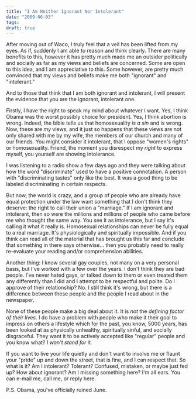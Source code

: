 ```yaml
---
title: "I Am Neither Ignorant Nor Intolerant"
date: "2009-06-03"
tags:
draft: true
---
```


After moving out of Waco, I truly feel that a veil has been lifted from my eyes.  As if, suddenly I am able to reason and think clearly.  There are many benefits to this, however it has pretty much made me an outsider politically and socially as far as my views and beliefs are concerned.  Some are open to this idea, and I am appreciative to this.  Some however, are pretty much convinced that my views and beliefs make me both "ignorant" and "intolerant."

And to those that think that I am both ignorant and intolerant, I will present the evidence that you are the ignorant, intolerant one.

Firstly, I have the right to speak my mind about whatever I want.  Yes, I think Obama was the worst possibly choice for president.  Yes, I think abortion is wrong.  Indeed, the bible tells us that homosexuality *is a sin* and is wrong.  Now, these are *my* views, and it just so happens that these views are not only shared with me by my wife, the members of our church and many of our friends.  You might consider it intolerant, that I oppose "women's rights" or homosexuality.  Friend, the moment you disrespect my *right* to express myself, you yourself are showing intolerance.

I was listening to a radio show a few days ago and they were talking about how the word "discriminate" used to have a positive connotation.  A person with "discriminating tastes" only like the best.  It was a good thing to be labeled discriminating in certain respects.

But now, the world is crazy, and a group of people who are already have equal protection under the law want something that I don't think they deserve: the right to call their union a "marriage."  If I am ignorant and intolerant, then so were the millions and millions of people who came before me who thought the same way.  You see it as intolerance, but I say it's calling it what it really is.  Homosexual relationships can never be fully equal to a real marriage.  It's physiologically and spiritually impossible.  And if you think can read all of the material that has brought us this far and conclude that something in there says otherwise... then you probably need to really re-evaluate your reading and/or comprehension abilities.

Another thing:  I know several gay couples, not many on a very personal basis, but I've worked with a few over the years.  I don't think they are bad people.  I've never hated gays, or talked down to them or even treated them any differently than I did and I attempt to be respectful and polite.  Do I approve of their relationship?  No.  I still think it's wrong, but there is a difference between these people and the people I read about in the newspaper.

None of these people make a big deal about it.  It is *not* the *defining factor of their lives*.  I do have a problem with people who make it their goal to impress on others a lifestyle which for the past, you know, 5000 years, has been looked at as physically unhealthy, spiritually sinful, and socially disgraceful.  They want it to be actively accepted like "regular" people and you know what?  *I won't stand for it.*

If you want to live your life quietly and don't want to involve me or flaunt your "pride" up and down the street, that is fine, and I can respect that.  So what is it?  Am I intolerant?  Tolerant?  Confused, mistaken, or maybe just fed up?  How about ignorant?  Am I missing something here?  I'm all ears.  You can e-mail me, call me, or reply here.

P.S. Obama, you've officially ruined June.
